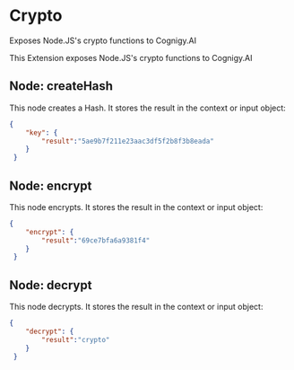 # Crypto

Exposes Node.JS's crypto functions to Cognigy.AI

This Extension exposes Node.JS's crypto functions to Cognigy.AI

## Node: createHash

This node creates a Hash. It stores the result in the context or input object:

```json
{ 
	"key": {
		"result":"5ae9b7f211e23aac3df5f2b8f3b8eada"
	}
 }
```
## Node: encrypt

This node encrypts. It stores the result in the context or input object:

```json
{ 
	"encrypt": {
		"result":"69ce7bfa6a9381f4"
	}
 }
```

## Node: decrypt

This node decrypts. It stores the result in the context or input object:

```json
{ 
	"decrypt": {
		"result":"crypto"
	}
 }
```
